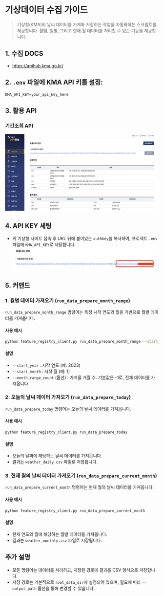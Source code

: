 # 기상데이터 수집 가이드

> 기상청(KMA)의 날씨 데이터를 가져와 저장하는 작업을 자동화하는 스크립트를 제공합니다. 월별, 일별, 그리고 현재 월 데이터를 처리할 수 있는 기능을 제공합니다.

## 1. 수집 DOCS
- https://apihub.kma.go.kr/

## 2. `.env` 파일에 KMA API 키를 설정:
```plaintext
KMA_API_KEY=your_api_key_here
```

## 3. 활용 API
### 기간조회 API 
![img.png](assets/기상데이터_수집.png)

## 4. API KEY 세팅

- 위 기상청 사이트 접속 후 URL 뒤에 붙어있는 `authkey`를 복사하여, 프로젝트 `.env` 파일에 `KMA_API_KEY`로 세팅합니다.
![img_1.png](assets/기상데이터_수집_1.png)

## 5. 커맨드

### 1. 월별 데이터 가져오기 (`run_data_prepare_month_range`)

`run_data_prepare_month_range` 명령어는 특정 시작 연도와 월을 기반으로 월별 데이터를 가져옵니다.

#### 사용 예시

```bash
python feature_registry_client.py run_data_prepare_month_range --start_year=2023 --start_month=1
```

#### 설명
- `--start_year` : 시작 연도 (예: 2023)
- `--start_month` : 시작 월 (예: 1)
- `--month_range_count` (옵션) : 가져올 개월 수. 기본값은 -1로, 전체 데이터를 가져옵니다.
  
### 2. 오늘의 날씨 데이터 가져오기 (`run_data_prepare_today`)

`run_data_prepare_today` 명령어는 오늘의 날씨 데이터를 가져옵니다.

#### 사용 예시

```bash
python feature_registry_client.py run_data_prepare_today
```

#### 설명
- 오늘의 날짜에 해당하는 날씨 데이터를 가져옵니다.
- 결과는 `weather_daily.csv` 파일로 저장됩니다.

### 3. 현재 월의 날씨 데이터 가져오기 (`run_data_prepare_current_month`)

`run_data_prepare_current_month` 명령어는 현재 월의 날씨 데이터를 가져옵니다.

#### 사용 예시

```bash
python feature_registry_client.py run_data_prepare_current_month
```

#### 설명
- 현재 연도와 월에 해당하는 월별 데이터를 가져옵니다.
- 결과는 `weather_monthly.csv` 파일로 저장됩니다.

## 추가 설명

- 모든 명령어는 데이터를 처리하고, 지정된 경로에 결과를 CSV 형식으로 저장합니다.
- 저장 경로는 기본적으로 `root_data_dir`에 설정되어 있으며, 필요에 따라 `--output_path` 옵션을 통해 변경할 수 있습니다.
